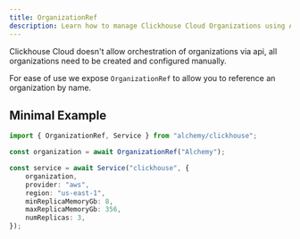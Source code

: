 ```yaml
---
title: OrganizationRef
description: Learn how to manage Clickhouse Cloud Organizations using Alchemy.
---
```


Clickhouse Cloud doesn't allow orchestration of organizations via api, all organizations need to be created and configured manually.

For ease of use we expose `OrganizationRef` to allow you to reference an organization by name.

## Minimal Example

```ts
import { OrganizationRef, Service } from "alchemy/clickhouse";

const organization = await OrganizationRef("Alchemy");

const service = await Service("clickhouse", {
	organization,
	provider: "aws",
	region: "us-east-1",
	minReplicaMemoryGb: 8,
	maxReplicaMemoryGb: 356,
	numReplicas: 3,
});
```